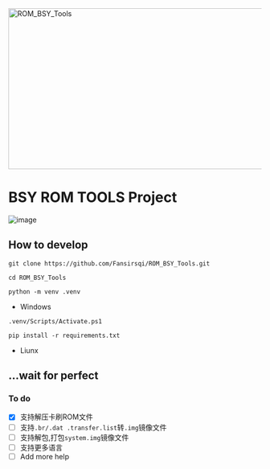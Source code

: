 <span style="align:center">
<img src="https://socialify.git.ci/Fansirsqi/ROM_BSY_Tools/image?description=1&descriptionEditable=%E5%AE%89%E5%8D%93Rom%E9%95%9C%E5%83%8F%E8%A7%A3%E5%8C%85%E5%B7%A5%E5%85%B7%E6%89%93%E5%8C%85&font=Jost&issues=1&language=1&name=1&owner=1&pattern=Circuit%20Board&pulls=1&stargazers=1&theme=Dark" alt="ROM_BSY_Tools" width="640" height="320" />
</span>

# BSY ROM TOOLS Project

![image](https://cdn.jsdelivr.net/gh/Fansirsqi/picx-images-hosting@master/20241015/image.9nzs2kldr9.webp)

## How to develop

`git clone https://github.com/Fansirsqi/ROM_BSY_Tools.git`

`cd ROM_BSY_Tools`

`python -m venv .venv`

- Windows

`.venv/Scripts/Activate.ps1`

`pip install -r requirements.txt`

- Liunx

## ...wait for perfect

### To do

- [x] 支持解压卡刷ROM文件
- [ ] 支持`.br/.dat .transfer.list`转`.img`镜像文件
- [ ] 支持解包,打包`system.img`镜像文件
- [ ] 支持更多语言
- [ ] Add more help
